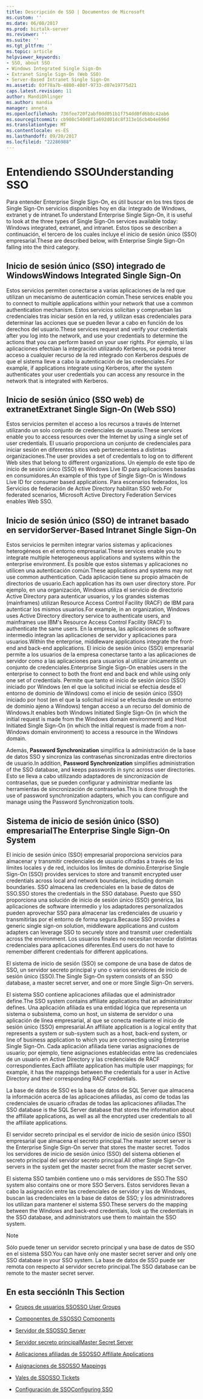 ```yaml
---
title: Descripción de SSO | Documentos de Microsoft
ms.custom: ''
ms.date: 06/08/2017
ms.prod: biztalk-server
ms.reviewer: ''
ms.suite: ''
ms.tgt_pltfrm: ''
ms.topic: article
helpviewer_keywords:
- SSO, about SSO
- Windows Integrated Single Sign-On
- Extranet Single Sign-On (Web SSO)
- Server-Based Intranet Single Sign-On
ms.assetid: 03f78a7b-4880-408f-9733-d07e19775d21
caps.latest.revision: 11
author: MandiOhlinger
ms.author: mandia
manager: anneta
ms.openlocfilehash: 736fee720f2abf0dd051b1f754dd0fd6b8c42ab6
ms.sourcegitcommit: cb908c540d8f1a692d01dc8f313e16cb4b4e696d
ms.translationtype: MT
ms.contentlocale: es-ES
ms.lasthandoff: 09/20/2017
ms.locfileid: "22286988"
---
```

# <a name="understanding-sso"></a><span data-ttu-id="bca92-102">Entendiendo SSO</span><span class="sxs-lookup"><span data-stu-id="bca92-102">Understanding SSO</span></span>
<span data-ttu-id="bca92-103">Para entender Enterprise Single Sign-On, es útil buscar en los tres tipos de Single Sign-On servicios disponibles hoy en día: integrado de Windows, extranet y de intranet.</span><span class="sxs-lookup"><span data-stu-id="bca92-103">To understand Enterprise Single Sign-On, it is useful to look at the three types of Single Sign-On services available today: Windows integrated, extranet, and intranet.</span></span> <span data-ttu-id="bca92-104">Estos tipos se describen a continuación, el tercero de los cuales incluye el inicio de sesión único (SSO) empresarial.</span><span class="sxs-lookup"><span data-stu-id="bca92-104">These are described below, with Enterprise Single Sign-On falling into the third category.</span></span>  
  
## <a name="windows-integrated-single-sign-on"></a><span data-ttu-id="bca92-105">Inicio de sesión único (SSO) integrado de Windows</span><span class="sxs-lookup"><span data-stu-id="bca92-105">Windows Integrated Single Sign-On</span></span>  
 <span data-ttu-id="bca92-106">Estos servicios permiten conectarse a varias aplicaciones de la red que utilizan un mecanismo de autenticación común.</span><span class="sxs-lookup"><span data-stu-id="bca92-106">These services enable you to connect to multiple applications within your network that use a common authentication mechanism.</span></span> <span data-ttu-id="bca92-107">Estos servicios solicitan y comprueban las credenciales tras iniciar sesión en la red, y utilizan esas credenciales para determinar las acciones que se pueden llevar a cabo en función de los derechos del usuario.</span><span class="sxs-lookup"><span data-stu-id="bca92-107">These services request and verify your credentials after you log into the network, and use your credentials to determine the actions that you can perform based on your user rights.</span></span> <span data-ttu-id="bca92-108">Por ejemplo, si las aplicaciones efectúan la integración utilizando Kerberos, se podrá tener acceso a cualquier recurso de la red integrado con Kerberos después de que el sistema lleve a cabo la autenticación de las credenciales.</span><span class="sxs-lookup"><span data-stu-id="bca92-108">For example, if applications integrate using Kerberos, after the system authenticates your user credentials you can access any resource in the network that is integrated with Kerberos.</span></span>  
  
## <a name="extranet-single-sign-on-web-sso"></a><span data-ttu-id="bca92-109">Inicio de sesión único (SSO web) de extranet</span><span class="sxs-lookup"><span data-stu-id="bca92-109">Extranet Single Sign-On (Web SSO)</span></span>  
 <span data-ttu-id="bca92-110">Estos servicios permiten el acceso a los recursos a través de Internet utilizando un solo conjunto de credenciales de usuario.</span><span class="sxs-lookup"><span data-stu-id="bca92-110">These services enable you to access resources over the Internet by using a single set of user credentials.</span></span> <span data-ttu-id="bca92-111">El usuario proporciona un conjunto de credenciales para iniciar sesión en diferentes sitios web pertenecientes a distintas organizaciones.</span><span class="sxs-lookup"><span data-stu-id="bca92-111">The user provides a set of credentials to log on to different Web sites that belong to different organizations.</span></span> <span data-ttu-id="bca92-112">Un ejemplo de este tipo de inicio de sesión único (SSO) es Windows Live ID para aplicaciones basadas en consumidores.</span><span class="sxs-lookup"><span data-stu-id="bca92-112">An example of this type of Single Sign-On is Windows Live ID for consumer based applications.</span></span> <span data-ttu-id="bca92-113">Para escenarios federados, los Servicios de federación de Active Directory habilitan SSO web.</span><span class="sxs-lookup"><span data-stu-id="bca92-113">For federated scenarios, Microsoft Active Directory Federation Services enables Web SSO.</span></span>  
  
## <a name="server-based-intranet-single-sign-on"></a><span data-ttu-id="bca92-114">Inicio de sesión único (SSO) de intranet basado en servidor</span><span class="sxs-lookup"><span data-stu-id="bca92-114">Server-Based Intranet Single Sign-On</span></span>  
 <span data-ttu-id="bca92-115">Estos servicios le permiten integrar varios sistemas y aplicaciones heterogéneos en el entorno empresarial.</span><span class="sxs-lookup"><span data-stu-id="bca92-115">These services enable you to integrate multiple heterogeneous applications and systems within the enterprise environment.</span></span> <span data-ttu-id="bca92-116">Es posible que estos sistemas y aplicaciones no utilicen una autenticación común.</span><span class="sxs-lookup"><span data-stu-id="bca92-116">These applications and systems may not use common authentication.</span></span> <span data-ttu-id="bca92-117">Cada aplicación tiene su propio almacén de directorios de usuario.</span><span class="sxs-lookup"><span data-stu-id="bca92-117">Each application has its own user directory store.</span></span> <span data-ttu-id="bca92-118">Por ejemplo, en una organización, Windows utiliza el servicio de directorio Active Directory para autenticar usuarios, y los grandes sistemas (mainframes) utilizan Resource Access Control Facility (RACF) de IBM para autenticar los mismos usuarios.</span><span class="sxs-lookup"><span data-stu-id="bca92-118">For example, in an organization, Windows uses Active Directory directory service to authenticate users, and mainframes use IBM's Resource Access Control Facility (RACF) to authenticate the same users.</span></span> <span data-ttu-id="bca92-119">En la empresa, las aplicaciones de software intermedio integran las aplicaciones de servidor y aplicaciones para usuarios.</span><span class="sxs-lookup"><span data-stu-id="bca92-119">Within the enterprise, middleware applications integrate the front-end and back-end applications.</span></span> <span data-ttu-id="bca92-120">El inicio de sesión único (SSO) empresarial permite a los usuarios de la empresa conectarse tanto a las aplicaciones de servidor como a las aplicaciones para usuarios al utilizar únicamente un conjunto de credenciales.</span><span class="sxs-lookup"><span data-stu-id="bca92-120">Enterprise Single Sign-On enables users in the enterprise to connect to both the front end and back end while using only one set of credentials.</span></span> <span data-ttu-id="bca92-121">Permite que tanto el inicio de sesión único (SSO) iniciado por Windows (en el que la solicitud inicial se efectúa desde el entorno de dominio de Windows) como el inicio de sesión único (SSO) iniciado por host (en el que la solicitud inicial se efectúa desde un entorno de dominio ajeno a Windows) tengan acceso a un recurso del dominio de Windows.</span><span class="sxs-lookup"><span data-stu-id="bca92-121">It enables both Windows Initiated Single Sign-On (in which the initial request is made from the Windows domain environment) and Host Initiated Single Sign-On (in which the initial request is made from a non-Windows domain environment) to access a resource in the Windows domain.</span></span>  
  
 <span data-ttu-id="bca92-122">Además, **Password Synchronization** simplifica la administración de la base de datos SSO y sincroniza las contraseñas sincronizadas entre directorios de usuario.</span><span class="sxs-lookup"><span data-stu-id="bca92-122">In addition, **Password Synchronization** simplifies administration of the SSO database, and keeps passwords in sync across user directories.</span></span> <span data-ttu-id="bca92-123">Esto se lleva a cabo utilizando adaptadores de sincronización de contraseñas, que se pueden configurar y administrar mediante las herramientas de sincronización de contraseñas.</span><span class="sxs-lookup"><span data-stu-id="bca92-123">This is done through the use of password synchronization adapters, which you can configure and manage using the Password Synchronization tools.</span></span>  
  
## <a name="the-enterprise-single-sign-on-system"></a><span data-ttu-id="bca92-124">Sistema de inicio de sesión único (SSO) empresarial</span><span class="sxs-lookup"><span data-stu-id="bca92-124">The Enterprise Single Sign-On System</span></span>  
 <span data-ttu-id="bca92-125">El inicio de sesión único (SSO) empresarial proporciona servicios para almacenar y transmitir credenciales de usuario cifradas a través de los límites locales y de red, incluidos los límites de dominio.</span><span class="sxs-lookup"><span data-stu-id="bca92-125">Enterprise Single Sign-On (SSO) provides services to store and transmit encrypted user credentials across local and network boundaries, including domain boundaries.</span></span> <span data-ttu-id="bca92-126">SSO almacena las credenciales en la base de datos de SSO.</span><span class="sxs-lookup"><span data-stu-id="bca92-126">SSO stores the credentials in the SSO database.</span></span> <span data-ttu-id="bca92-127">Puesto que SSO proporciona una solución de inicio de sesión único (SSO) genérica, las aplicaciones de software intermedio y los adaptadores personalizados pueden aprovechar SSO para almacenar las credenciales de usuario y transmitirlas por el entorno de forma segura.</span><span class="sxs-lookup"><span data-stu-id="bca92-127">Because SSO provides a generic single sign-on solution, middleware applications and custom adapters can leverage SSO to securely store and transmit user credentials across the environment.</span></span> <span data-ttu-id="bca92-128">Los usuarios finales no necesitan recordar distintas credenciales para aplicaciones diferentes.</span><span class="sxs-lookup"><span data-stu-id="bca92-128">End users do not have to remember different credentials for different applications.</span></span>  
  
 <span data-ttu-id="bca92-129">El sistema de inicio de sesión (SSO) se compone de una base de datos de SSO, un servidor secreto principal y uno o varios servidores de inicio de sesión único (SSO).</span><span class="sxs-lookup"><span data-stu-id="bca92-129">The Single Sign-On system consists of an SSO database, a master secret server, and one or more Single Sign-On servers.</span></span>  
  
 <span data-ttu-id="bca92-130">El sistema SSO contiene aplicaciones afiliadas que el administrador define.</span><span class="sxs-lookup"><span data-stu-id="bca92-130">The SSO system contains affiliate applications that an administrator defines.</span></span> <span data-ttu-id="bca92-131">Una aplicación afiliada es una entidad lógica que representa un sistema o subsistema, como un host, un sistema de servidor o una aplicación de línea empresarial, al que se conecta mediante el inicio de sesión único (SSO) empresarial.</span><span class="sxs-lookup"><span data-stu-id="bca92-131">An affiliate application is a logical entity that represents a system or sub-system such as a host, back-end system, or line of business application to which you are connecting using Enterprise Single Sign-On.</span></span> <span data-ttu-id="bca92-132">Cada aplicación afiliada tiene varias asignaciones de usuario; por ejemplo, tiene asignaciones establecidas entre las credenciales de un usuario en Active Directory y las credenciales de RACF correspondientes.</span><span class="sxs-lookup"><span data-stu-id="bca92-132">Each affiliate application has multiple user mappings; for example, it has the mappings between the credentials for a user in Active Directory and their corresponding RACF credentials.</span></span>  
  
 <span data-ttu-id="bca92-133">La base de datos de SSO es la base de datos de SQL Server que almacena la información acerca de las aplicaciones afiliadas, así como de todas las credenciales de usuario cifradas de todas las aplicaciones afiliadas.</span><span class="sxs-lookup"><span data-stu-id="bca92-133">The SSO database is the SQL Server database that stores the information about the affiliate applications, as well as all the encrypted user credentials to all the affiliate applications.</span></span>  
  
 <span data-ttu-id="bca92-134">El servidor secreto principal es el servidor de inicio de sesión único (SSO) empresarial que almacena el secreto principal.</span><span class="sxs-lookup"><span data-stu-id="bca92-134">The master secret server is the Enterprise Single Sign-On server that stores the master secret.</span></span> <span data-ttu-id="bca92-135">Todos los servidores de inicio de sesión único (SSO) del sistema obtienen el secreto principal del servidor secreto principal.</span><span class="sxs-lookup"><span data-stu-id="bca92-135">All other Single Sign-On servers in the system get the master secret from the master secret server.</span></span>  
  
 <span data-ttu-id="bca92-136">El sistema SSO también contiene uno o más servidores de SSO.</span><span class="sxs-lookup"><span data-stu-id="bca92-136">The SSO system also contains one or more SSO Servers.</span></span> <span data-ttu-id="bca92-137">Estos servidores llevan a cabo la asignación entre las credenciales de servidor y las de Windows, buscan las credenciales en la base de datos de SSO; y los administradores los utilizan para mantener el sistema SSO.</span><span class="sxs-lookup"><span data-stu-id="bca92-137">These servers do the mapping between the Windows and back-end credentials, look up the credentials in the SSO database, and administrators use them to maintain the SSO system.</span></span>  
  
> [!NOTE]
>  <span data-ttu-id="bca92-138">Sólo puede tener un servidor secreto principal y una base de datos de SSO en el sistema SSO.</span><span class="sxs-lookup"><span data-stu-id="bca92-138">You can have only one master secret server and only one SSO database in your SSO system.</span></span> <span data-ttu-id="bca92-139">La base de datos de SSO puede ser remota con respecto al servidor secreto principal.</span><span class="sxs-lookup"><span data-stu-id="bca92-139">The SSO database can be remote to the master secret server.</span></span>  
  
## <a name="in-this-section"></a><span data-ttu-id="bca92-140">En esta sección</span><span class="sxs-lookup"><span data-stu-id="bca92-140">In This Section</span></span>  
  
-   [<span data-ttu-id="bca92-141">Grupos de usuarios SSO</span><span class="sxs-lookup"><span data-stu-id="bca92-141">SSO User Groups</span></span>](../core/sso-user-groups.md)  
  
-   [<span data-ttu-id="bca92-142">Componentes de SSO</span><span class="sxs-lookup"><span data-stu-id="bca92-142">SSO Components</span></span>](../core/sso-components.md)  
  
-   [<span data-ttu-id="bca92-143">Servidor de SSO</span><span class="sxs-lookup"><span data-stu-id="bca92-143">SSO Server</span></span>](../core/sso-server.md)  
  
-   [<span data-ttu-id="bca92-144">Servidor secreto principal</span><span class="sxs-lookup"><span data-stu-id="bca92-144">Master Secret Server</span></span>](../core/master-secret-server.md)  
  
-   [<span data-ttu-id="bca92-145">Aplicaciones afiliadas de SSO</span><span class="sxs-lookup"><span data-stu-id="bca92-145">SSO Affiliate Applications</span></span>](../core/sso-affiliate-applications.md)  
  
-   [<span data-ttu-id="bca92-146">Asignaciones de SSO</span><span class="sxs-lookup"><span data-stu-id="bca92-146">SSO Mappings</span></span>](../core/sso-mappings.md)  
  
-   [<span data-ttu-id="bca92-147">Vales de SSO</span><span class="sxs-lookup"><span data-stu-id="bca92-147">SSO Tickets</span></span>](../core/sso-tickets.md)  
  
-   [<span data-ttu-id="bca92-148">Configuración de SSO</span><span class="sxs-lookup"><span data-stu-id="bca92-148">Configuring SSO</span></span>](../core/configuring-sso.md)